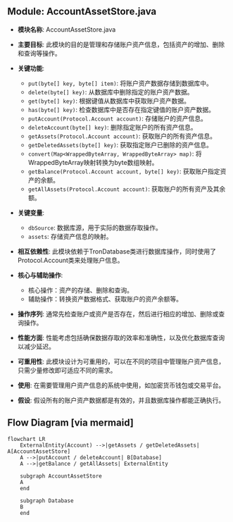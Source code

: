 ## Module: AccountAssetStore.java
- **模块名称**: AccountAssetStore.java

- **主要目标**: 此模块的目的是管理和存储账户资产信息，包括资产的增加、删除和查询等操作。

- **关键功能**:
  - `put(byte[] key, byte[] item)`: 将账户资产数据存储到数据库中。
  - `delete(byte[] key)`: 从数据库中删除指定的账户资产数据。
  - `get(byte[] key)`: 根据键值从数据库中获取账户资产数据。
  - `has(byte[] key)`: 检查数据库中是否存在指定键值的账户资产数据。
  - `putAccount(Protocol.Account account)`: 存储账户的资产信息。
  - `deleteAccount(byte[] key)`: 删除指定账户的所有资产信息。
  - `getAssets(Protocol.Account account)`: 获取账户的所有资产信息。
  - `getDeletedAssets(byte[] key)`: 获取指定账户已删除的资产信息。
  - `convert(Map<WrappedByteArray, WrappedByteArray> map)`: 将WrappedByteArray映射转换为byte数组映射。
  - `getBalance(Protocol.Account account, byte[] key)`: 获取账户指定资产的余额。
  - `getAllAssets(Protocol.Account account)`: 获取账户的所有资产及其余额。

- **关键变量**:
  - `dbSource`: 数据库源，用于实际的数据存取操作。
  - `assets`: 存储资产信息的映射。

- **相互依赖性**: 此模块依赖于TronDatabase类进行数据库操作，同时使用了Protocol.Account类来处理账户信息。

- **核心与辅助操作**:
  - 核心操作：资产的存储、删除和查询。
  - 辅助操作：转换资产数据格式、获取账户的资产余额等。

- **操作序列**: 通常先检查账户或资产是否存在，然后进行相应的增加、删除或查询操作。

- **性能方面**: 性能考虑包括确保数据存取的效率和准确性，以及优化数据库查询以减少延迟。

- **可重用性**: 此模块设计为可重用的，可以在不同的项目中管理账户资产信息，只需少量修改即可适应不同的需求。

- **使用**: 在需要管理用户资产信息的系统中使用，如加密货币钱包或交易平台。

- **假设**: 假设所有的账户资产数据都是有效的，并且数据库操作都能正确执行。
## Flow Diagram [via mermaid]
```mermaid
flowchart LR
    ExternalEntity(Account) -->|getAssets / getDeletedAssets| A[AccountAssetStore]
    A -->|putAccount / deleteAccount| B[Database]
    A -->|getBalance / getAllAssets| ExternalEntity

    subgraph AccountAssetStore
    A
    end

    subgraph Database
    B
    end
```
